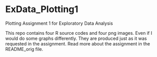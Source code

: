 # ExData_Plotting1
Plotting Assignment 1 for Exploratory Data Analysis

This repo contains four R source codes and four png images. Even if I would do some graphs differently. They are produced just as it was requested in the assignment.
Read more about the assignment in the README_orig file.
